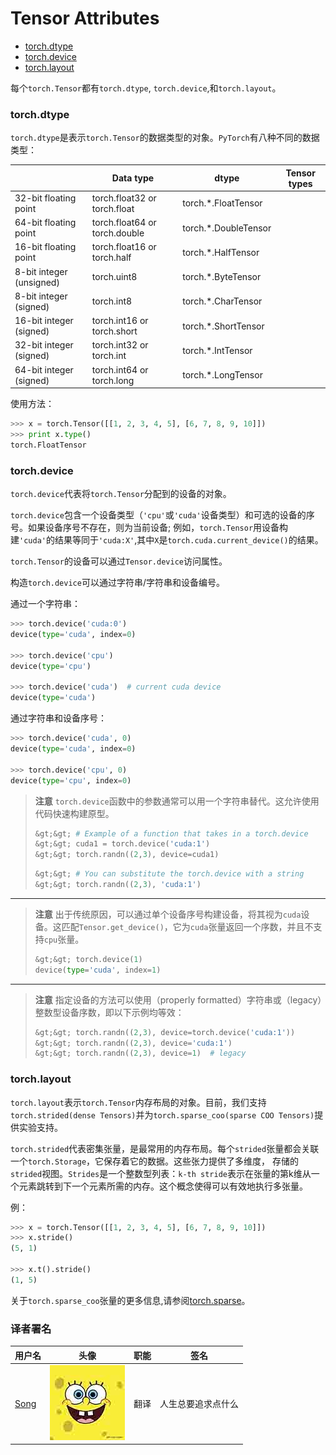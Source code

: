 

# Tensor Attributes

*   [torch.dtype](#torch-dtype)
*   [torch.device](#torch-device)
*   [torch.layout](#torch-layout)

每个`torch.Tensor`都有`torch.dtype`, `torch.device`,和`torch.layout`。

### torch.dtype

`torch.dtype`是表示`torch.Tensor`的数据类型的对象。`PyTorch`有八种不同的数据类型：

|  | Data type | dtype | Tensor types |
| --- | --- | --- | --- |
| 32-bit floating point | torch.float32 or torch.float | torch.*.FloatTensor |
| 64-bit floating point | torch.float64 or torch.double | torch.*.DoubleTensor |
| 16-bit floating point | torch.float16 or torch.half | torch.*.HalfTensor |
| 8-bit integer (unsigned) | torch.uint8 | torch.*.ByteTensor |
| 8-bit integer (signed) | torch.int8 | torch.*.CharTensor |
| 16-bit integer (signed) | torch.int16 or torch.short | torch.*.ShortTensor |
| 32-bit integer (signed) | torch.int32 or torch.int | torch.*.IntTensor |
| 64-bit integer (signed) | torch.int64 or torch.long | torch.*.LongTensor |

使用方法：

```py
>>> x = torch.Tensor([[1, 2, 3, 4, 5], [6, 7, 8, 9, 10]])
>>> print x.type()
torch.FloatTensor
```

### torch.device

`torch.device`代表将`torch.Tensor`分配到的设备的对象。

`torch.device`包含一个设备类型（`'cpu'`或`'cuda'`设备类型）和可选的设备的序号。如果设备序号不存在，则为当前设备; 例如，`torch.Tensor`用设备构建`'cuda'`的结果等同于`'cuda:X'`,其中`X`是`torch.cuda.current_device()`的结果。

`torch.Tensor`的设备可以通过`Tensor.device`访问属性。

构造`torch.device`可以通过字符串/字符串和设备编号。

通过一个字符串：

```py
>>> torch.device('cuda:0')
device(type='cuda', index=0)

>>> torch.device('cpu')
device(type='cpu')

>>> torch.device('cuda')  # current cuda device
device(type='cuda')
```

通过字符串和设备序号：

```py
>>> torch.device('cuda', 0)
device(type='cuda', index=0)

>>> torch.device('cpu', 0)
device(type='cpu', index=0)
```

> **注意**
> `torch.device`函数中的参数通常可以用一个字符串替代。这允许使用代码快速构建原型。
> 
> ```py
> &gt;&gt; # Example of a function that takes in a torch.device
> &gt;&gt; cuda1 = torch.device('cuda:1')
> &gt;&gt; torch.randn((2,3), device=cuda1)
> ```
> 
> ```py
> &gt;&gt; # You can substitute the torch.device with a string
> &gt;&gt; torch.randn((2,3), 'cuda:1')
> ```

* * *

> **注意**
> 出于传统原因，可以通过单个设备序号构建设备，将其视为`cuda`设备。这匹配`Tensor.get_device()`，它为`cuda`张量返回一个序数，并且不支持`cpu`张量。
> 
> ```py
> &gt;&gt; torch.device(1)
> device(type='cuda', index=1)
> ```

* * *

> **注意**
> 指定设备的方法可以使用（properly formatted）字符串或（legacy）整数型设备序数，即以下示例均等效：
> 
> ```py
> &gt;&gt; torch.randn((2,3), device=torch.device('cuda:1'))
> &gt;&gt; torch.randn((2,3), device='cuda:1')
> &gt;&gt; torch.randn((2,3), device=1)  # legacy
> ```

### torch.layout

`torch.layout`表示`torch.Tensor`内存布局的对象。目前，我们支持`torch.strided(dense Tensors)`并为`torch.sparse_coo(sparse COO Tensors)`提供实验支持。

`torch.strided`代表密集张量，是最常用的内存布局。每个`strided`张量都会关联 一个`torch.Storage`，它保存着它的数据。这些张力提供了多维度， 存储的`strided`视图。`Strides`是一个整数型列表：`k-th stride`表示在张量的第k维从一个元素跳转到下一个元素所需的内存。这个概念使得可以有效地执行多张量。

例：

```py
>>> x = torch.Tensor([[1, 2, 3, 4, 5], [6, 7, 8, 9, 10]])
>>> x.stride()
(5, 1)

>>> x.t().stride()
(1, 5)
```

关于`torch.sparse_coo`张量的更多信息,请参阅[torch.sparse](https://ptorch.com/docs/8/torch-sparse)。

### 译者署名

| 用户名 | 头像 | 职能 | 签名 |
| --- | --- | --- | --- |
| [Song](https://ptorch.com) | ![](img/2018033000352689884.jpeg) | 翻译 | 人生总要追求点什么 |

